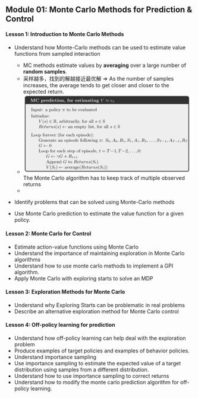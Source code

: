 ## Module 01: Monte Carlo Methods for Prediction & Control 
#### Lesson 1: Introduction to Monte Carlo Methods 
* Understand how Monte-Carlo methods can be used to estimate value functions from sampled interaction
  * MC methods estimate values by **averaging** over a large number of **random samples**.
  * 采样越多，找到的解越接近最优解 => As the number of samples increases, the average tends to get closer and closer to the expected return.
  * ![image](IMG/MC_algo.png)
  The Monte Carlo algorithm has to keep track of multiple observed returns
  * 
* Identify problems that can be solved using Monte-Carlo methods




* Use Monte Carlo prediction to estimate the value function for a given policy. 


#### Lesson 2: Monte Carlo for Control 
* Estimate action-value functions using Monte Carlo
* Understand the importance of maintaining exploration in Monte Carlo algorithms 
* Understand how to use monte carlo methods to implement a GPI algorithm. 
* Apply Monte Carlo with exploring starts to solve an MDP 

#### Lesson 3: Exploration Methods for Monte Carlo 
* Understand why Exploring Starts can be problematic in real problems 
* Describe an alternative exploration method for Monte Carlo control 

#### Lesson 4: Off-policy learning for prediction 
* Understand how off-policy learning can help deal with the exploration problem 
* Produce examples of target policies and examples of behavior policies.
* Understand importance sampling
* Use importance sampling to estimate the expected value of a target distribution using samples from a different distribution. 
* Understand how to use importance sampling to correct returns
* Understand how to modify the monte carlo prediction algorithm for off-policy learning. 